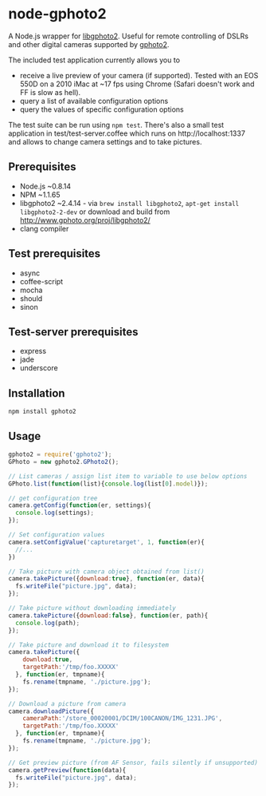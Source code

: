 # node-gphoto2
A Node.js wrapper for [libgphoto2](http://www.gphoto.org). Useful for remote controlling of DSLRs and other digital cameras supported by [gphoto2](http://www.gphoto.org).


The included test application currently allows you to

* receive a live preview of your camera (if supported). Tested with an EOS 550D on a 2010 iMac at ~17 fps using Chrome (Safari doesn't work and FF is slow as hell).
* query a list of available configuration options
* query the values of specific configuration options

The test suite can be run using ``npm test``. There's also a small test application in test/test-server.coffee which runs on http://localhost:1337 and allows to change camera settings and to
take pictures.

## Prerequisites
* Node.js ~0.8.14
* NPM ~1.1.65
* libgphoto2 ~2.4.14 - via ``brew install libgphoto2``, ``apt-get install libgphoto2-2-dev`` or download and build from http://www.gphoto.org/proj/libgphoto2/
* clang compiler

## Test prerequisites
* async
* coffee-script
* mocha
* should
* sinon

## Test-server prerequisites
* express
* jade
* underscore

## Installation
    npm install gphoto2

## Usage
```javascript
gphoto2 = require('gphoto2');
GPhoto = new gphoto2.GPhoto2();

// List cameras / assign list item to variable to use below options
GPhoto.list(function(list){console.log(list[0].model)});

// get configuration tree
camera.getConfig(function(er, settings){
  console.log(settings);
});

// Set configuration values
camera.setConfigValue('capturetarget', 1, function(er){
  //...
})

// Take picture with camera object obtained from list()
camera.takePicture({download:true}, function(er, data){
  fs.writeFile("picture.jpg", data);
});

// Take picture without downloading immediately
camera.takePicture({download:false}, function(er, path){
  console.log(path);
});

// Take picture and download it to filesystem
camera.takePicture({
    download:true,
    targetPath:'/tmp/foo.XXXXX'
  }, function(er, tmpname){
    fs.rename(tmpname, './picture.jpg');
});

// Download a picture from camera
camera.downloadPicture({
    cameraPath:'/store_00020001/DCIM/100CANON/IMG_1231.JPG',
    targetPath:'/tmp/foo.XXXXX'
  }, function(er, tmpname){
    fs.rename(tmpname, './picture.jpg');
});

// Get preview picture (from AF Sensor, fails silently if unsupported)
camera.getPreview(function(data){
  fs.writeFile("picture.jpg", data);
});
```
